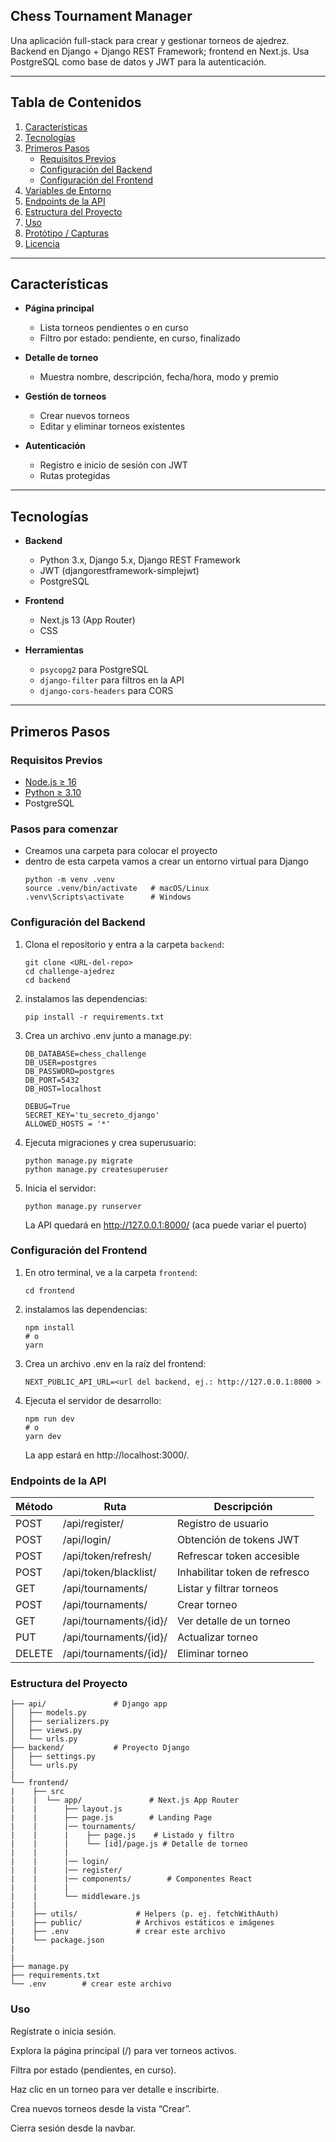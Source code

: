 <!-- This is a [Next.js](https://nextjs.org) project bootstrapped with [`create-next-app`](https://nextjs.org/docs/app/api-reference/cli/create-next-app).

## Getting Started

First, run the development server:

```bash
npm run dev
# or
yarn dev
# or
pnpm dev
# or
bun dev
```

Open [http://localhost:3000](http://localhost:3000) with your browser to see the result.

You can start editing the page by modifying `app/page.js`. The page auto-updates as you edit the file.

This project uses [`next/font`](https://nextjs.org/docs/app/building-your-application/optimizing/fonts) to automatically optimize and load [Geist](https://vercel.com/font), a new font family for Vercel.

## Learn More

To learn more about Next.js, take a look at the following resources:

- [Next.js Documentation](https://nextjs.org/docs) - learn about Next.js features and API.
- [Learn Next.js](https://nextjs.org/learn) - an interactive Next.js tutorial.

You can check out [the Next.js GitHub repository](https://github.com/vercel/next.js) - your feedback and contributions are welcome!

## Deploy on Vercel

The easiest way to deploy your Next.js app is to use the [Vercel Platform](https://vercel.com/new?utm_medium=default-template&filter=next.js&utm_source=create-next-app&utm_campaign=create-next-app-readme) from the creators of Next.js.

Check out our [Next.js deployment documentation](https://nextjs.org/docs/app/building-your-application/deploying) for more details. -->


## Chess Tournament Manager

Una aplicación full-stack para crear y gestionar torneos de ajedrez.  
Backend en Django + Django REST Framework; frontend en Next.js. Usa PostgreSQL como base de datos y JWT para la autenticación.

---

## Tabla de Contenidos

1. [Características](#características)  
2. [Tecnologías](#tecnologías)  
3. [Primeros Pasos](#primeros-pasos)  
   - [Requisitos Previos](#requisitos-previos)  
   - [Configuración del Backend](#configuración-del-backend)  
   - [Configuración del Frontend](#configuración-del-frontend)  
4. [Variables de Entorno](#variables-de-entorno)  
5. [Endpoints de la API](#endpoints-de-la-api)  
6. [Estructura del Proyecto](#estructura-del-proyecto)  
7. [Uso](#uso)  
8. [Protótipo / Capturas](#protótipo--capturas)  
9. [Licencia](#licencia)  

---

## Características

- **Página principal**  
  - Lista torneos pendientes o en curso  
  - Filtro por estado: pendiente, en curso, finalizado  

- **Detalle de torneo**  
  - Muestra nombre, descripción, fecha/hora, modo y premio   

- **Gestión de torneos**  
  - Crear nuevos torneos  
  - Editar y eliminar torneos existentes  

- **Autenticación**  
  - Registro e inicio de sesión con JWT  
  - Rutas protegidas  

---

## Tecnologías

- **Backend**  
  - Python 3.x, Django 5.x, Django REST Framework  
  - JWT (djangorestframework-simplejwt)  
  - PostgreSQL  

- **Frontend**  
  - Next.js 13 (App Router) 
  - CSS

- **Herramientas**  
  - `psycopg2` para PostgreSQL  
  - `django-filter` para filtros en la API  
  - `django-cors-headers` para CORS  

---

## Primeros Pasos

### Requisitos Previos

- [Node.js ≥ 16](https://nodejs.org/)  
- [Python ≥ 3.10](https://www.python.org/)  
- PostgreSQL  

### Pasos para comenzar
- Creamos una carpeta para colocar el proyecto
- dentro de esta carpeta vamos a crear un entorno virtual para Django
    ```
    python -m venv .venv
    source .venv/bin/activate   # macOS/Linux
    .venv\Scripts\activate      # Windows 

    ```

### Configuración del Backend

1. Clona el repositorio y entra a la carpeta `backend`:
   ```
   git clone <URL-del-repo>
   cd challenge-ajedrez
   cd backend
   ```

2. instalamos las dependencias:
    ```
    pip install -r requirements.txt
    ```

3. Crea un archivo .env junto a manage.py:
    ```
    DB_DATABASE=chess_challenge
    DB_USER=postgres
    DB_PASSWORD=postgres
    DB_PORT=5432
    DB_HOST=localhost

    DEBUG=True
    SECRET_KEY='tu_secreto_django'
    ALLOWED_HOSTS = '*'
    ```

4. Ejecuta migraciones y crea superusuario:
    ```
    python manage.py migrate
    python manage.py createsuperuser
    ```

5. Inicia el servidor:
    ```
    python manage.py runserver

    ```
    La API quedará en http://127.0.0.1:8000/ (aca puede variar el puerto)


### Configuración del Frontend

1. En otro terminal, ve a la carpeta `frontend`:
   ```
   cd frontend
   ```

2. instalamos las dependencias:
    ```
    npm install
    # o
    yarn
    ```

3. Crea un archivo .env en la raíz del frontend:
    ```
    NEXT_PUBLIC_API_URL=<url del backend, ej.: http://127.0.0.1:8000 >
    ```

4. Ejecuta el servidor de desarrollo:
    ```
    npm run dev
    # o
    yarn dev
    ```
    La app estará en http://localhost:3000/.


### Endpoints de la API

|Método |	Ruta |	Descripción
| ---   |   --- |   ---|
|POST	| /api/register/	| Registro de usuario
|POST	| /api/login/	| Obtención de tokens JWT
|POST	| /api/token/refresh/	| Refrescar token accesible
|POST	| /api/token/blacklist/	| Inhabilitar token de refresco
|GET	| /api/tournaments/	| Listar y filtrar torneos
|POST	| /api/tournaments/	| Crear torneo
|GET	| /api/tournaments/{id}/	| Ver detalle de un torneo
|PUT	| /api/tournaments/{id}/	| Actualizar torneo
|DELETE	| /api/tournaments/{id}/	| Eliminar torneo



### Estructura del Proyecto
```
├── api/               # Django app
│   ├── models.py
│   ├── serializers.py
│   ├── views.py
│   └── urls.py
├── backend/           # Proyecto Django
│   ├── settings.py
│   └── urls.py
|
└── frontend/
|    ├── src
|    |  └── app/               # Next.js App Router
|    |      ├── layout.js
|    |      ├── page.js        # Landing Page
|    |      |── tournaments/
|    |      |    ├── page.js    # Listado y filtro
|    |      |    └── [id]/page.js # Detalle de torneo
|    |      |
|    |      |── login/
|    |      |── register/
|    |      |── components/        # Componentes React
|    |      |
|    |      └── middleware.js
|    |        
|    ├── utils/             # Helpers (p. ej. fetchWithAuth)
|    ├── public/            # Archivos estáticos e imágenes
|    ├── .env               # crear este archivo
|    └── package.json
|
|
├── manage.py
├── requirements.txt
└── .env        # crear este archivo

```

### Uso

Regístrate o inicia sesión.

Explora la página principal (/) para ver torneos activos.

Filtra por estado (pendientes, en curso).

Haz clic en un torneo para ver detalle e inscribirte.

Crea nuevos torneos desde la vista “Crear”.

Cierra sesión desde la navbar.